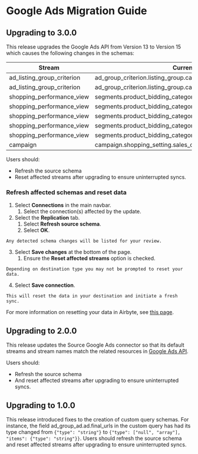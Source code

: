 # Google Ads Migration Guide

## Upgrading to 3.0.0

This release upgrades the Google Ads API from Version 13 to Version 15 which causes the following changes in the schemas:

| Stream                     | Current field name                                                         | New field name                                                           |
| -------------------------- | -------------------------------------------------------------------------- | ------------------------------------------------------------------------ |
| ad_listing_group_criterion | ad_group_criterion.listing_group.case_value.product_bidding_category.id    | ad_group_criterion.listing_group.case_value.product_category.category_id |
| ad_listing_group_criterion | ad_group_criterion.listing_group.case_value.product_bidding_category.level | ad_group_criterion.listing_group.case_value.product_category.level       |
| shopping_performance_view  | segments.product_bidding_category_level1                                   | segments.product_category_level1                                         |
| shopping_performance_view  | segments.product_bidding_category_level2                                   | segments.product_category_level2                                         |
| shopping_performance_view  | segments.product_bidding_category_level3                                   | segments.product_category_level3                                         |
| shopping_performance_view  | segments.product_bidding_category_level4                                   | segments.product_category_level4                                         |
| shopping_performance_view  | segments.product_bidding_category_level5                                   | segments.product_category_level5                                         |
| campaign                   | campaign.shopping_setting.sales_country                                    | This field has been deleted                                              |

Users should:

- Refresh the source schema
- Reset affected streams after upgrading to ensure uninterrupted syncs.

### Refresh affected schemas and reset data

1. Select **Connections** in the main navbar.
   1. Select the connection(s) affected by the update.
2. Select the **Replication** tab.
   1. Select **Refresh source schema**.
   2. Select **OK**.

```note
Any detected schema changes will be listed for your review.
```

3. Select **Save changes** at the bottom of the page.
   1. Ensure the **Reset affected streams** option is checked.

```note
Depending on destination type you may not be prompted to reset your data.
```

4. Select **Save connection**.

```note
This will reset the data in your destination and initiate a fresh sync.
```

For more information on resetting your data in Airbyte, see [this page](/operator-guides/reset).

## Upgrading to 2.0.0

This release updates the Source Google Ads connector so that its default streams and stream names match the related resources in [Google Ads API](https://developers.google.com/google-ads/api/fields/v14/ad_group_ad).

Users should:

- Refresh the source schema
- And reset affected streams after upgrading to ensure uninterrupted syncs.

## Upgrading to 1.0.0

This release introduced fixes to the creation of custom query schemas. For instance, the field ad_group_ad.ad.final_urls in the custom query has had its type changed from `{"type": "string"}` to `{"type": ["null", "array"], "items": {"type": "string"}}`. Users should refresh the source schema and reset affected streams after upgrading to ensure uninterrupted syncs.
